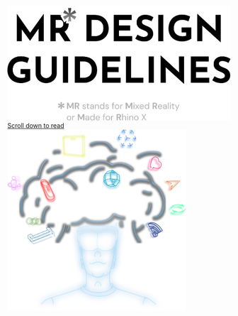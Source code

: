 <!-- ![logo](_media/icon.svg) -->
<div class="cover_custom" style="">
	<div class="left" style="">
		<img src="./images/MRDesignGuidelinesTitle.svg" style="">
		<br>
		<a  href="#/?id=introduction" style="">Scroll down to read</a>
	</div>
	<div class="right" style="">
		<img width="80%" src="./images/pic_rhinox_promo.svg">
	</div>
</div>
<!-- # MR Design Guidelines

> MR stands for Mixed Reality or Made for [Rhino X](http://www.ximmerse.com/index/rhinox/index.html)
[Scroll down to read](/?id=introduction)
![color](#000000) -->




